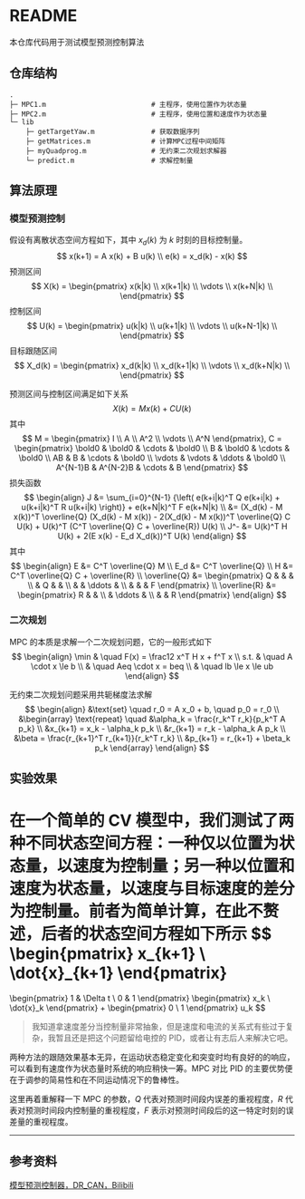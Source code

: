 # README

本仓库代码用于测试模型预测控制算法

## 仓库结构

```
.
├─ MPC1.m                          # 主程序，使用位置作为状态量
├─ MPC2.m                          # 主程序，使用位置和速度作为状态量
└─ lib
    ├─ getTargetYaw.m              # 获取数据序列
    ├─ getMatrices.m               # 计算MPC过程中间矩阵
    ├─ myQuadprog.m                # 无约束二次规划求解器
    └─ predict.m                   # 求解控制量
```

## 算法原理

### 模型预测控制

假设有离散状态空间方程如下，其中 $x_d(k)$ 为 $k$ 时刻的目标控制量。
$$
x(k+1) = A x(k) + B u(k) \\
e(k) = x_d(k) - x(k)
$$
预测区间
$$
X(k) =
\begin{pmatrix}
x(k|k) \\
x(k+1|k) \\
\vdots \\
x(k+N|k) \\
\end{pmatrix}
$$
控制区间
$$
U(k) =
\begin{pmatrix}
u(k|k) \\
u(k+1|k) \\
\vdots \\
u(k+N-1|k) \\
\end{pmatrix}
$$
目标跟随区间
$$
X_d(k) =
\begin{pmatrix}
x_d(k|k) \\
x_d(k+1|k) \\
\vdots \\
x_d(k+N|k) \\
\end{pmatrix}
$$


预测区间与控制区间满足如下关系
$$
X(k) = M x(k) + C U(k)
$$
其中
$$
M =
\begin{pmatrix}
I \\
A \\
A^2 \\
\vdots \\
A^N
\end{pmatrix},
C =
\begin{pmatrix}
\bold0 & \bold0 & \cdots & \bold0 \\
B & \bold0 & \cdots & \bold0 \\
AB & B & \cdots & \bold0 \\
\vdots & \vdots & \ddots & \bold0 \\
A^{N-1}B & A^{N-2}B & \cdots & B
\end{pmatrix}
$$
损失函数
$$
\begin{align}
J &= \sum_{i=0}^{N-1} {\left( e(k+i|k)^T Q e(k+i|k) + u(k+i|k)^T R u(k+i|k) \right)} + e(k+N|k)^T F e(k+N|k) \\
  &= (X_d(k) - M x(k))^T \overline{Q} (X_d(k) - M x(k)) - 2(X_d(k) - M x(k))^T \overline{Q} C U(k) + U(k)^T (C^T \overline{Q} C + \overline{R}) U(k) \\
J^- &= U(k)^T H U(k) + 2(E x(k) - E_d X_d(k))^T U(k)
\end{align}
$$
其中
$$
\begin{align}
E &= C^T \overline{Q} M \\
E_d &= C^T \overline{Q} \\
H &= C^T \overline{Q} C + \overline{R} \\
\overline{Q} &=
\begin{pmatrix}
Q & & & \\
& Q & & \\
& & \ddots & \\
& & & F
\end{pmatrix} \\
\overline{R} &=
\begin{pmatrix}
R & & \\
& \ddots & \\
& & R
\end{pmatrix}
\end{align}
$$

### 二次规划

MPC 的本质是求解一个二次规划问题，它的一般形式如下
$$
\begin{align}
\min & \quad F(x) = \frac12 x^T H x + f^T x \\
s.t. & \quad A \cdot x \le b \\
	 & \quad Aeq \cdot x = beq \\
	 & \quad lb \le x \le ub
\end{align}
$$

无约束二次规划问题采用共轭梯度法求解
$$
\begin{align}
&\text{set} \quad r_0 = A x_0 + b, \quad p_0 = r_0 \\
&\begin{array}
\text{repeat} \quad
&\alpha_k = \frac{r_k^T r_k}{p_k^T A p_k} \\
&x_{k+1} = x_k - \alpha_k p_k \\
&r_{k+1} = r_k - \alpha_k A p_k \\
&\beta = \frac{r_{k+1}^T r_{k+1}}{r_k^T r_k} \\
&p_{k+1} = r_{k+1} + \beta_k p_k
\end{array}
\end{align}
$$

## 实验效果

在一个简单的 CV 模型中，我们测试了两种不同状态空间方程：一种仅以位置为状态量，以速度为控制量；另一种以位置和速度为状态量，以速度与目标速度的差分为控制量。前者为简单计算，在此不赘述，后者的状态空间方程如下所示
$$
\begin{pmatrix}
x_{k+1} \\
\dot{x}_{k+1}
\end{pmatrix}
=
\begin{pmatrix}
1 & \Delta t \\
0 & 1
\end{pmatrix}
\begin{pmatrix}
x_k \\
\dot{x}_k
\end{pmatrix}
+
\begin{pmatrix}
0 \\
1
\end{pmatrix} u_k
$$

> 我知道拿速度差分当控制量非常抽象，但是速度和电流的关系式有些过于复杂，我暂且还是把这个问题留给电控的 PID，或者让有志后人来解决它吧。

两种方法的跟随效果基本无异，在运动状态稳定变化和突变时均有良好的的响应，可以看到有速度作为状态量时系统的响应稍快一筹。MPC 对比 PID 的主要优势便在于调参的简易性和在不同运动情况下的鲁棒性。

这里再着重解释一下 MPC 的参数，$Q$ 代表对预测时间段内误差的重视程度，$R$ 代表对预测时间段内控制量的重视程度，$F$ 表示对预测时间段后的这一特定时刻的误差量的重视程度。

---

## 参考资料

[模型预测控制器，DR_CAN，Bilibili](https://www.bilibili.com/video/BV1cL411n7KV/?share_source=copy_web&vd_source=1f484e59e99ed29fdece5126993aa064)

